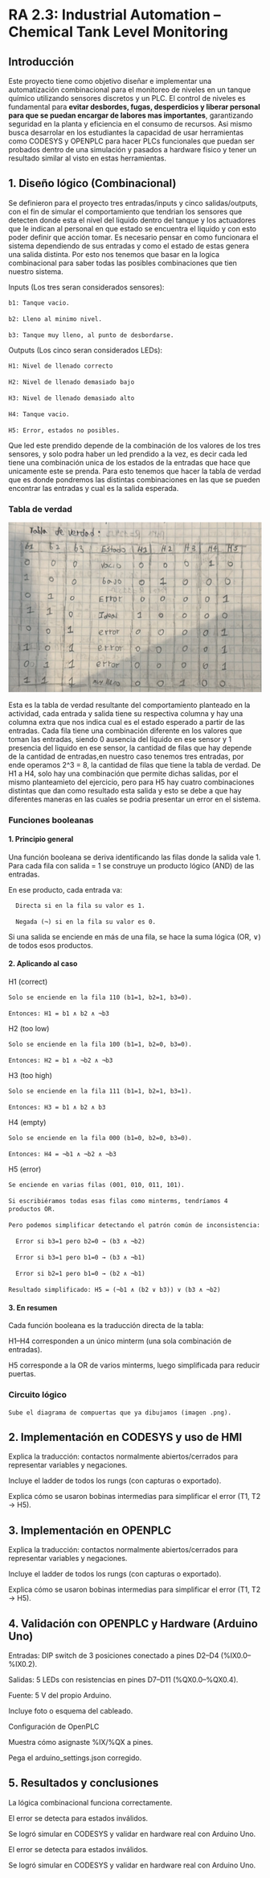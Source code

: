 # RA 2.3: Industrial Automation – Chemical Tank Level Monitoring 

## Introducción

Este proyecto tiene como objetivo diseñar e implementar una automatización combinacional para el monitoreo de niveles en un tanque químico utilizando sensores discretos y un PLC. El control de niveles es   fundamental para **evitar desbordes, fugas, desperdicios y liberar personal para que se puedan encargar de labores mas importantes**, garantizando seguridad en la planta y eficiencia en el consumo de recursos. Asi mismo busca desarrolar en los estudiantes la capacidad de usar herramientas como CODESYS y OPENPLC para hacer PLCs funcionales que puedan ser probados dentro de una simulación y pasados a hardware fisico y tener un resultado similar al visto en estas herramientas.

## 1️. Diseño lógico (Combinacional)

Se definieron para el proyecto tres entradas/inputs y cinco salidas/outputs, con el fin de simular el comportamiento que tendrian los sensores que detecten donde esta el nivel del liquido dentro del tanque y los actuadores que le indican al personal en que estado se encuentra el liquido y con esto poder definir que acción tomar. Es necesario pensar en como funcionara el sistema dependiendo de sus entradas y como el estado de estas genera una salida distinta. Por esto nos tenemos que basar en la logica combinacional para saber todas las posibles combinaciones que tien nuestro sistema.

  Inputs (Los tres seran considerados sensores):

    b1: Tanque vacio.
    
    b2: Lleno al minimo nivel.
    
    b3: Tanque muy lleno, al punto de desbordarse.

  Outputs (Los cinco seran considerados LEDs):

    H1: Nivel de llenado correcto
    
    H2: Nivel de llenado demasiado bajo
    
    H3: Nivel de llenado demasiado alto
    
    H4: Tanque vacio.
    
    H5: Error, estados no posibles.

Que led este prendido depende de la combinación de los valores de los tres sensores, y solo podra haber un led prendido a la vez, es decir cada led tiene una combinación unica de los estados de la entradas que hace que unicamente este se prenda. Para esto tenemos que hacer la tabla de verdad que es donde pondremos las distintas combinaciones en las que se pueden encontrar las entradas y cual es la salida esperada.

  ### Tabla de verdad

  ![Tabla de verdad](imagenes/TablaDeVerdad.jpg)

  Esta es la tabla de verdad resultante del comportamiento planteado en la actividad, cada entrada y salida tiene su respectiva columna y hay una columna extra que nos indica cual es el estado esperado a partir de las entradas. Cada fila tiene una combinación diferente en los valores que toman las entradas, siendo 0 ausencia del liquido en ese sensor y 1 presencia del liquido en ese sensor, la cantidad de filas que hay depende de la cantidad de entradas,en nuestro caso tenemos tres entradas, por ende operamos 2^3 = 8, la cantidad de filas que tiene la tabla de verdad. De H1 a H4, solo hay una combinación que permite dichas salidas, por el mismo planteamieto del ejercicio, pero para H5 hay cuatro combinaciones distintas que dan como resultado esta salida y esto se debe a que hay diferentes maneras en las cuales se podria presentar un error en el sistema. 
  
  
  ### Funciones booleanas
  
#### 1. Principio general
   
Una función booleana se deriva identificando las filas donde la salida vale 1. Para cada fila con salida = 1 se construye un producto lógico (AND) de las entradas.
      
En ese producto, cada entrada va:
      
      Directa si en la fila su valor es 1.
        
      Negada (¬) si en la fila su valor es 0.
  
Si una salida se enciende en más de una fila, se hace la suma lógica (OR, ∨) de todos esos productos.

#### 2. Aplicando al caso

  H1 (correct)

    Solo se enciende en la fila 110 (b1=1, b2=1, b3=0).
    
    Entonces: H1 = b1 ∧ b2 ∧ ¬b3

  H2 (too low)
  
    Solo se enciende en la fila 100 (b1=1, b2=0, b3=0).
    
    Entonces: H2 = b1 ∧ ¬b2 ∧ ¬b3
  
  H3 (too high)
  
    Solo se enciende en la fila 111 (b1=1, b2=1, b3=1).
    
    Entonces: H3 = b1 ∧ b2 ∧ b3
  
  H4 (empty)
  
    Solo se enciende en la fila 000 (b1=0, b2=0, b3=0).
    
    Entonces: H4 = ¬b1 ∧ ¬b2 ∧ ¬b3
  
  H5 (error)
  
    Se enciende en varias filas (001, 010, 011, 101).
    
    Si escribiéramos todas esas filas como minterms, tendríamos 4 productos OR.
    
    Pero podemos simplificar detectando el patrón común de inconsistencia:
    
      Error si b3=1 pero b2=0 → (b3 ∧ ¬b2)
      
      Error si b3=1 pero b1=0 → (b3 ∧ ¬b1)
      
      Error si b2=1 pero b1=0 → (b2 ∧ ¬b1)
    
    Resultado simplificado: H5 = (¬b1 ∧ (b2 ∨ b3)) ∨ (b3 ∧ ¬b2)

#### 3. En resumen
  Cada función booleana es la traducción directa de la tabla:
  
  H1–H4 corresponden a un único minterm (una sola combinación de entradas).
  
  H5 corresponde a la OR de varios minterms, luego simplificada para reducir puertas.
  
  ### Circuito lógico
  
    Sube el diagrama de compuertas que ya dibujamos (imagen .png).

## 2️. Implementación en CODESYS y uso de HMI

  Explica la traducción: contactos normalmente abiertos/cerrados para representar variables y negaciones.
  
  Incluye el ladder de todos los rungs (con capturas o exportado).
  
  Explica cómo se usaron bobinas intermedias para simplificar el error (T1, T2 → H5).

## 3. Implementación en OPENPLC

  Explica la traducción: contactos normalmente abiertos/cerrados para representar variables y negaciones.
  
  Incluye el ladder de todos los rungs (con capturas o exportado).
  
  Explica cómo se usaron bobinas intermedias para simplificar el error (T1, T2 → H5).

## 4. Validación con OPENPLC y Hardware (Arduino Uno) 

  Entradas: DIP switch de 3 posiciones conectado a pines D2–D4 (%IX0.0–%IX0.2).
  
  Salidas: 5 LEDs con resistencias en pines D7–D11 (%QX0.0–%QX0.4).
  
  Fuente: 5 V del propio Arduino.
  
  Incluye foto o esquema del cableado.
  
  Configuración de OpenPLC
  
  Muestra cómo asignaste %IX/%QX a pines.

  Pega el arduino_settings.json corregido.


## 5️. Resultados y conclusiones

  La lógica combinacional funciona correctamente.
  
  El error se detecta para estados inválidos.
  
  Se logró simular en CODESYS y validar en hardware real con Arduino Uno.

El error se detecta para estados inválidos.

Se logró simular en CODESYS y validar en hardware real con Arduino Uno.
